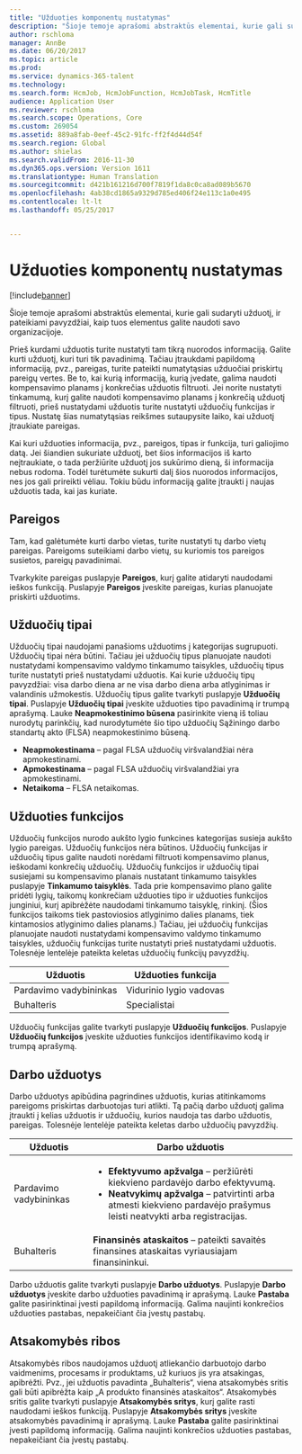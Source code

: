 ```yaml
---
title: "Užduoties komponentų nustatymas"
description: "Šioje temoje aprašomi abstraktūs elementai, kurie gali sudaryti užduotį, ir pateikiami pavyzdžiai, kaip tuos elementus galite naudoti savo organizacijoje."
author: rschloma
manager: AnnBe
ms.date: 06/20/2017
ms.topic: article
ms.prod: 
ms.service: dynamics-365-talent
ms.technology: 
ms.search.form: HcmJob, HcmJobFunction, HcmJobTask, HcmTitle
audience: Application User
ms.reviewer: rschloma
ms.search.scope: Operations, Core
ms.custom: 269054
ms.assetid: 889a8fab-0eef-45c2-91fc-ff2f4d44d54f
ms.search.region: Global
ms.author: shielas
ms.search.validFrom: 2016-11-30
ms.dyn365.ops.version: Version 1611
ms.translationtype: Human Translation
ms.sourcegitcommit: d421b161216d700f7819f1da8c0ca8ad089b5670
ms.openlocfilehash: 4ab38cd1865a9329d785ed406f24e113c1a0e495
ms.contentlocale: lt-lt
ms.lasthandoff: 05/25/2017


---
```


# <a name="setting-up-the-components-of-a-job"></a>Užduoties komponentų nustatymas

[!include[banner](includes/banner.md)]


Šioje temoje aprašomi abstraktūs elementai, kurie gali sudaryti užduotį, ir pateikiami pavyzdžiai, kaip tuos elementus galite naudoti savo organizacijoje. 

Prieš kurdami užduotis turite nustatyti tam tikrą nuorodos informaciją. Galite kurti užduotį, kuri turi tik pavadinimą. Tačiau įtraukdami papildomą informaciją, pvz., pareigas, turite pateikti numatytąsias užduočiai priskirtų pareigų vertes. Be to, kai kurią informaciją, kurią įvedate, galima naudoti kompensavimo planams į konkrečias užduotis filtruoti. Jei norite nustatyti tinkamumą, kurį galite naudoti kompensavimo planams į konkrečią užduotį filtruoti, prieš nustatydami užduotis turite nustatyti užduočių funkcijas ir tipus. Nustatę šias numatytąsias reikšmes sutaupysite laiko, kai užduotį įtraukiate pareigas. 

Kai kuri užduoties informacija, pvz., pareigos, tipas ir funkcija, turi galiojimo datą. Jei šiandien sukuriate užduotį, bet šios informacijos iš karto neįtraukiate, o tada peržiūrite užduotį jos sukūrimo dieną, ši informacija nebus rodoma. Todėl turėtumėte sukurti dalį šios nuorodos informacijos, nes jos gali prireikti vėliau. Tokiu būdu informaciją galite įtraukti į naujas užduotis tada, kai jas kuriate.

## <a name="job-titles"></a>Pareigos
Tam, kad galėtumėte kurti darbo vietas, turite nustatyti tų darbo vietų pareigas. Pareigoms suteikiami darbo vietų, su kuriomis tos pareigos susietos, pareigų pavadinimai. 

Tvarkykite pareigas puslapyje **Pareigos**, kurį galite atidaryti naudodami ieškos funkciją. Puslapyje **Pareigos** įveskite pareigas, kurias planuojate priskirti užduotims.

## <a name="job-types"></a>Užduočių tipai
Užduočių tipai naudojami panašioms užduotims į kategorijas sugrupuoti. Užduočių tipai nėra būtini. Tačiau jei užduočių tipus planuojate naudoti nustatydami kompensavimo valdymo tinkamumo taisykles, užduočių tipus turite nustatyti prieš nustatydami užduotis. Kai kurie užduočių tipų pavyzdžiai: visa darbo diena ar ne visa darbo diena arba atlyginimas ir valandinis užmokestis. Užduočių tipus galite tvarkyti puslapyje **Užduočių tipai**. Puslapyje **Užduočių tipai** įveskite užduoties tipo pavadinimą ir trumpą aprašymą. Lauke **Neapmokestinimo būsena** pasirinkite vieną iš toliau nurodytų parinkčių, kad nurodytumėte šio tipo užduočių Sąžiningo darbo standartų akto (FLSA) neapmokestinimo būseną.

-   **Neapmokestinama** – pagal FLSA užduočių viršvalandžiai nėra apmokestinami.
-   **Apmokestinama** – pagal FLSA užduočių viršvalandžiai yra apmokestinami.
-   **Netaikoma** – FLSA netaikomas.

## <a name="job-functions"></a>Užduoties funkcijos
Užduočių funkcijos nurodo aukšto lygio funkcines kategorijas susieja aukšto lygio pareigas. Užduočių funkcijos nėra būtinos. Užduočių funkcijas ir užduočių tipus galite naudoti norėdami filtruoti kompensavimo planus, ieškodami konkrečių užduočių. Užduočių funkcijos ir užduočių tipai susiejami su kompensavimo planais nustatant tinkamumo taisykles puslapyje **Tinkamumo taisyklės**. Tada prie kompensavimo plano galite pridėti lygių, taikomų konkrečiam užduoties tipo ir užduoties funkcijos junginiui, kurį apibrėžėte naudodami tinkamumo taisyklę, rinkinį. (Šios funkcijos taikoms tiek pastoviosios atlyginimo dalies planams, tiek kintamosios atlyginimo dalies planams.) Tačiau, jei užduočių funkcijas planuojate naudoti nustatydami kompensavimo valdymo tinkamumo taisykles, užduočių funkcijas turite nustatyti prieš nustatydami užduotis. Tolesnėje lentelėje pateikta keletas užduočių funkcijų pavyzdžių.

| Užduotis           | Užduoties funkcija         |
|---------------|----------------------|
| Pardavimo vadybininkas | Vidurinio lygio vadovas    |
| Buhalteris    | Specialistai        |

Užduočių funkcijas galite tvarkyti puslapyje **Užduočių funkcijos**. Puslapyje **Užduočių funkcijos** įveskite užduoties funkcijos identifikavimo kodą ir trumpą aprašymą.

## <a name="job-tasks"></a>Darbo užduotys
Darbo užduotys apibūdina pagrindines užduotis, kurias atitinkamoms pareigoms priskirtas darbuotojas turi atlikti. Tą pačią darbo užduotį galima įtraukti į kelias užduotis ir užduočių, kurios naudoja tas darbo užduotis, pareigas. Tolesnėje lentelėje pateikta keletas darbo užduočių pavyzdžių.

<table>
<thead>
<tr class="header">
<th>Užduotis</th>
<th>Darbo užduotis</th>
</tr>
</thead>
<tbody>
<tr class="odd">
<td>Pardavimo vadybininkas</td>
<td><ul>
<li><strong>Efektyvumo apžvalga</strong> – peržiūrėti kiekvieno pardavėjo darbo efektyvumą.</li>
<li><strong>Neatvykimų apžvalga</strong> – patvirtinti arba atmesti kiekvieno pardavėjo prašymus leisti neatvykti arba registracijas.</li>
</ul></td>
</tr>
<tr class="even">
<td>Buhalteris</td>
<td><strong>Finansinės ataskaitos</strong> – pateikti savaitės finansines ataskaitas vyriausiajam finansininkui.</td>
</tr>
</tbody>
</table>

Darbo užduotis galite tvarkyti puslapyje **Darbo užduotys**. Puslapyje **Darbo užduotys** įveskite darbo užduoties pavadinimą ir aprašymą. Lauke **Pastaba** galite pasirinktinai įvesti papildomą informaciją. Galima naujinti konkrečios užduoties pastabas, nepakeičiant čia įvestų pastabų.

## <a name="areas-of-responsibility"></a>Atsakomybės ribos
Atsakomybės ribos naudojamos užduotį atliekančio darbuotojo darbo vaidmenims, procesams ir produktams, už kuriuos jis yra atsakingas, apibrėžti. Pvz., jei užduotis pavadinta „Buhalteris“, viena atsakomybės sritis gali būti apibrėžta kaip „A produkto finansinės ataskaitos“. Atsakomybės sritis galite tvarkyti puslapyje **Atsakomybės sritys**, kurį galite rasti naudodami ieškos funkciją. Puslapyje **Atsakomybės sritys** įveskite atsakomybės pavadinimą ir aprašymą. Lauke **Pastaba** galite pasirinktinai įvesti papildomą informaciją. Galima naujinti konkrečios užduoties pastabas, nepakeičiant čia įvestų pastabų.




